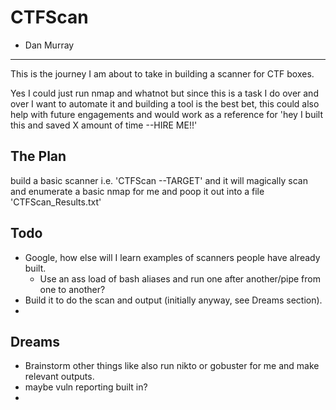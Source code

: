 # CTFScan

- Dan Murray

---------------------

This is the journey I am about to take in building a scanner for CTF boxes.

Yes I could just run nmap and whatnot but since this is a task I do over and over I want to automate it and building a tool is the best bet, this could also help with future engagements and would work as a reference for 'hey I built this and saved X amount of time --HIRE ME!!'

## The Plan

build a basic scanner i.e. 'CTFScan --TARGET' and it will magically scan and enumerate a basic nmap for me and poop it out into a file 'CTFScan_Results.txt'

## Todo
- Google, how else will I learn examples of scanners people have already built.
	- Use an ass load of bash aliases and run one after another/pipe from one to another?
- Build it to do the scan and output (initially anyway, see Dreams section).
- 

## Dreams 
- Brainstorm other things like also run nikto or gobuster for me and make relevant outputs.
- maybe vuln reporting built in?
- 